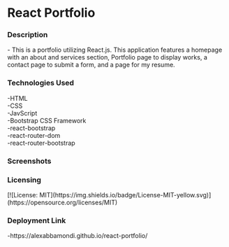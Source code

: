<h1>React Portfolio</h1>

<h3>Description</h3>
- This is a portfolio utilizing React.js. This application features a homepage with an about and services section, Portfolio page to display works, a contact page to submit a form, and a page for my resume.

<h3>Technologies Used</h3>
-HTML<br>
-CSS<br>
-JavScript<br>
-Bootstrap CSS Framework<br>
-react-bootstrap<br>
-react-router-dom<br>
-react-router-bootstrap<br>

<h3>Screenshots</h3>



<h3>Licensing</h3>
 [![License: MIT](https://img.shields.io/badge/License-MIT-yellow.svg)](https://opensource.org/licenses/MIT)
 
<h3>Deployment Link</h3>
-https://alexabbamondi.github.io/react-portfolio/
